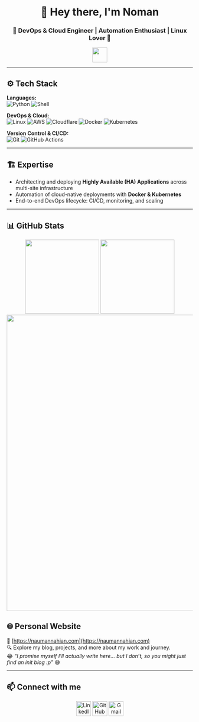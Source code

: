 <h1 align="center">👋 Hey there, I'm Noman</h1>
<h3 align="center">🚀 DevOps & Cloud Engineer | Automation Enthusiast | Linux Lover 🐧</h3>

<p align="center">
  <img src="https://raw.githubusercontent.com/marcos-inja/marcos-inja/main/gifs/hi.gif" width="40px">
</p>

---

## ⚙️ Tech Stack  

**Languages:**  
![Python](https://img.shields.io/badge/Python-3776AB?style=for-the-badge&logo=python&logoColor=white) 
![Shell](https://img.shields.io/badge/Shell_Script-121011?style=for-the-badge&logo=gnu-bash&logoColor=white)  

**DevOps & Cloud:**  
![Linux](https://img.shields.io/badge/Linux-FCC624?style=for-the-badge&logo=linux&logoColor=black) 
![AWS](https://img.shields.io/badge/Amazon_AWS-FF9900?style=for-the-badge&logo=amazonaws&logoColor=white) 
![Cloudflare](https://img.shields.io/badge/Cloudflare-F38020?style=for-the-badge&logo=Cloudflare&logoColor=white) 
![Docker](https://img.shields.io/badge/Docker-2496ED?style=for-the-badge&logo=docker&logoColor=white) 
![Kubernetes](https://img.shields.io/badge/Kubernetes-326CE5?style=for-the-badge&logo=kubernetes&logoColor=white)  

**Version Control & CI/CD:**  
![Git](https://img.shields.io/badge/Git-F05033?style=for-the-badge&logo=git&logoColor=white) 
![GitHub Actions](https://img.shields.io/badge/GitHub_Actions-2088FF?style=for-the-badge&logo=github-actions&logoColor=white)  

---

## 🏗️ Expertise  

- Architecting and deploying **Highly Available (HA) Applications** across multi-site infrastructure  
- Automation of cloud-native deployments with **Docker & Kubernetes**  
- End-to-end DevOps lifecycle: CI/CD, monitoring, and scaling  

---

## 📊 GitHub Stats  
<div align="center">
  <img height="200px" width="auto" src="https://github-readme-stats.vercel.app/api?username=NaumanNahian&show_icons=true&theme=algolia&count_private=true&border_radius=10"/>
  <img height="200px" width="auto" src="https://github-readme-stats.vercel.app/api/top-langs/?username=NaumanNahian&layout=compact&theme=algolia&border_radius=10&hide=css,html,tex"/>
</div>


<div align="center">
  <img width="800px" src="https://github-readme-streak-stats.herokuapp.com/?user=NaumanNahian&theme=algolia&border_radius=10"/>
</div>

## 🌐 Personal Website
🔗 [https://naumannahian.com](https://naumannahian.com)  
🔍 Explore my blog, projects, and more about my work and journey.  
😂 *“I promise myself I’ll actually write here… but I don’t, so you might just find an init blog :p”* 😅

---

## 📫 Connect with me  
<p align="center">
  <a href="https://www.linkedin.com/in/nomanmd"><img src="https://skillicons.dev/icons?i=linkedin" height="40" alt="LinkedIn"/></a>
  <a href="https://github.com/NaumanNahian"><img src="https://skillicons.dev/icons?i=github" height="40" alt="GitHub"/></a>
  <a href="mailto:md.noman@naumannahian.com"><img src="https://skillicons.dev/icons?i=gmail" height="40" alt="Gmail"/></a>
</p>
